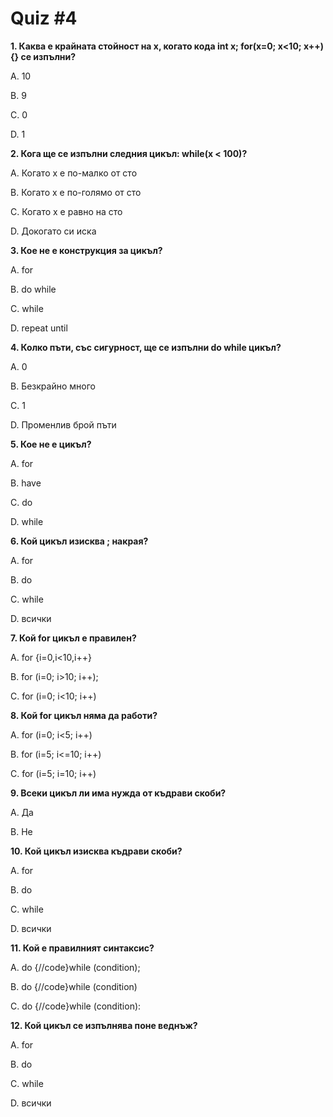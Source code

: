 # Quiz #4

**1. Каква е крайната стойност на x, когато кодa int x; for(x=0; x<10; x++) {} се изпълни?**

A. 10

B. 9

C. 0

D. 1


**2. Кога ще се изпълни следния цикъл: while(x < 100)?**

A. Когато х е по-малко от сто

B. Когато х е по-голямо от сто

C. Когато х е равно на сто

D. Докогато си иска


**3. Кое не е конструкция за цикъл?**

A. for

B. do while

C. while

D. repeat until


**4. Колко пъти, със сигурност, ще се изпълни do while цикъл?**

A. 0

B. Безкрайно много

C. 1

D. Променлив брой пъти


**5. Кое не е цикъл?**

A. for

B. have

C. do

D. while


**6. Кой цикъл изисква ; накрая?**

A. for

B. do

C. while

D. всички


**7. Кой for цикъл е правилен?**

A. for {i=0,i<10,i++}

B. for (i=0; i>10; i++);

C. for (i=0; i<10; i++) 


**8. Кой for цикъл няма да работи?**

A. for (i=0; i<5; i++)

B. for (i=5; i<=10; i++)

C. for (i=5; i=10; i++)


**9. Всеки цикъл ли има нужда от къдрави скоби?**

A. Да

B. Не


**10. Кой цикъл изисква къдрави скоби?**

A. for

B. do

C. while

D. всички


**11. Кой е правилният синтаксис?**

A. do {//code}while (condition);

B. do {//code}while (condition)

C. do {//code}while (condition):


**12. Кой цикъл се изпълнява поне веднъж?**

A. for

B. do

C. while

D. всички
